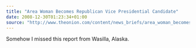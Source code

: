 ```yaml
---
title: "Area Woman Becomes Republican Vice Presidential Candidate"
date: 2008-12-30T01:23:34+01:00
source: "http://www.theonion.com/content/news_briefs/area_woman_becomes"
---
```


Somehow I missed this report from Wasilla, Alaska.
